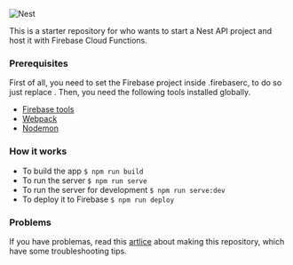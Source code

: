 ![Nest](http://gdurl.com/lEeN)

This is a starter repository for who wants to start a Nest API project and host it with Firebase Cloud Functions.

### Prerequisites

First of all, you need to set the Firebase project inside .firebaserc, to do so just replace <project-id>. Then, you need the following tools installed globally.

* [Firebase tools](https://firebase.google.com/docs/cli/?hl=pt-br)
* [Webpack](https://webpack.js.org/)
* [Nodemon](https://www.npmjs.com/package/nodemon/tutorial)

### How it works

* To build the app `$ npm run build`
* To run the server `$ npm run serve`
* To run the server for development `$ npm run serve:dev`
* To deploy it to Firebase `$ npm run deploy`

### Problems

If you have problemas, read this [artlice]() about making this repository, which have some troubleshooting tips.